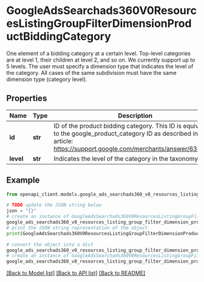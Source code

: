# GoogleAdsSearchads360V0ResourcesListingGroupFilterDimensionProductBiddingCategory

One element of a bidding category at a certain level. Top-level categories are at level 1, their children at level 2, and so on. We currently support up to 5 levels. The user must specify a dimension type that indicates the level of the category. All cases of the same subdivision must have the same dimension type (category level).

## Properties

Name | Type | Description | Notes
------------ | ------------- | ------------- | -------------
**id** | **str** | ID of the product bidding category. This ID is equivalent to the google_product_category ID as described in this article: https://support.google.com/merchants/answer/6324436 | [optional] 
**level** | **str** | Indicates the level of the category in the taxonomy. | [optional] 

## Example

```python
from openapi_client.models.google_ads_searchads360_v0_resources_listing_group_filter_dimension_product_bidding_category import GoogleAdsSearchads360V0ResourcesListingGroupFilterDimensionProductBiddingCategory

# TODO update the JSON string below
json = "{}"
# create an instance of GoogleAdsSearchads360V0ResourcesListingGroupFilterDimensionProductBiddingCategory from a JSON string
google_ads_searchads360_v0_resources_listing_group_filter_dimension_product_bidding_category_instance = GoogleAdsSearchads360V0ResourcesListingGroupFilterDimensionProductBiddingCategory.from_json(json)
# print the JSON string representation of the object
print(GoogleAdsSearchads360V0ResourcesListingGroupFilterDimensionProductBiddingCategory.to_json())

# convert the object into a dict
google_ads_searchads360_v0_resources_listing_group_filter_dimension_product_bidding_category_dict = google_ads_searchads360_v0_resources_listing_group_filter_dimension_product_bidding_category_instance.to_dict()
# create an instance of GoogleAdsSearchads360V0ResourcesListingGroupFilterDimensionProductBiddingCategory from a dict
google_ads_searchads360_v0_resources_listing_group_filter_dimension_product_bidding_category_from_dict = GoogleAdsSearchads360V0ResourcesListingGroupFilterDimensionProductBiddingCategory.from_dict(google_ads_searchads360_v0_resources_listing_group_filter_dimension_product_bidding_category_dict)
```
[[Back to Model list]](../README.md#documentation-for-models) [[Back to API list]](../README.md#documentation-for-api-endpoints) [[Back to README]](../README.md)



